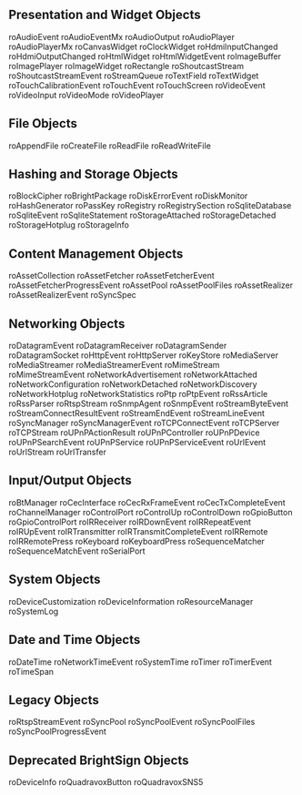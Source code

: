Presentation and Widget Objects
-------------------------------
roAudioEvent
roAudioEventMx
roAudioOutput
roAudioPlayer
roAudioPlayerMx
roCanvasWidget
roClockWidget
roHdmiInputChanged
roHdmiOutputChanged
roHtmlWidget
roHtmlWidgetEvent
roImageBuffer
roImagePlayer
roImageWidget
roRectangle
roShoutcastStream
roShoutcastStreamEvent
roStreamQueue
roTextField
roTextWidget
roTouchCalibrationEvent
roTouchEvent
roTouchScreen
roVideoEvent
roVideoInput
roVideoMode
roVideoPlayer

File Objects
------------
roAppendFile
roCreateFile
roReadFile
roReadWriteFile

Hashing and Storage Objects
---------------------------
roBlockCipher
roBrightPackage
roDiskErrorEvent
roDiskMonitor
roHashGenerator
roPassKey
roRegistry
roRegistrySection
roSqliteDatabase
roSqliteEvent
roSqliteStatement
roStorageAttached
roStorageDetached
roStorageHotplug
roStorageInfo

Content Management Objects
--------------------------
roAssetCollection
roAssetFetcher
roAssetFetcherEvent
roAssetFetcherProgressEvent
roAssetPool
roAssetPoolFiles
roAssetRealizer
roAssetRealizerEvent
roSyncSpec

Networking Objects
------------------
roDatagramEvent
roDatagramReceiver
roDatagramSender
roDatagramSocket
roHttpEvent
roHttpServer
roKeyStore
roMediaServer
roMediaStreamer
roMediaStreamerEvent
roMimeStream
roMimeStreamEvent
roNetworkAdvertisement
roNetworkAttached
roNetworkConfiguration
roNetworkDetached
roNetworkDiscovery
roNetworkHotplug
roNetworkStatistics
roPtp
roPtpEvent
roRssArticle
roRssParser
roRtspStream
roSnmpAgent
roSnmpEvent
roStreamByteEvent
roStreamConnectResultEvent
roStreamEndEvent
roStreamLineEvent
roSyncManager
roSyncManagerEvent
roTCPConnectEvent
roTCPServer
roTCPStream
roUPnPActionResult
roUPnPController
roUPnPDevice
roUPnPSearchEvent
roUPnPService
roUPnPServiceEvent
roUrlEvent
roUrlStream
roUrlTransfer

Input/Output Objects
--------------------
roBtManager
roCecInterface
roCecRxFrameEvent
roCecTxCompleteEvent
roChannelManager
roControlPort
roControlUp
roControlDown
roGpioButton
roGpioControlPort
roIRReceiver
roIRDownEvent
roIRRepeatEvent
roIRUpEvent
roIRTransmitter
roIRTransmitCompleteEvent
roIRRemote
roIRRemotePress
roKeyboard
roKeyboardPress
roSequenceMatcher
roSequenceMatchEvent
roSerialPort

System Objects
--------------
roDeviceCustomization
roDeviceInformation
roResourceManager
roSystemLog

Date and Time Objects
---------------------
roDateTime
roNetworkTimeEvent
roSystemTime
roTimer
roTimerEvent
roTimeSpan

Legacy Objects
--------------
roRtspStreamEvent
roSyncPool
roSyncPoolEvent
roSyncPoolFiles
roSyncPoolProgressEvent


Deprecated BrightSign Objects
------------------------------------
roDeviceInfo 
roQuadravoxButton 
roQuadravoxSNS5 
